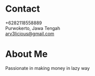 # Contact 

+6282118558889<br>
Purwokerto, Jawa Tengah <br>
arv3licious@gmail.com <br>
# About Me
Passionate in making money in lazy way
